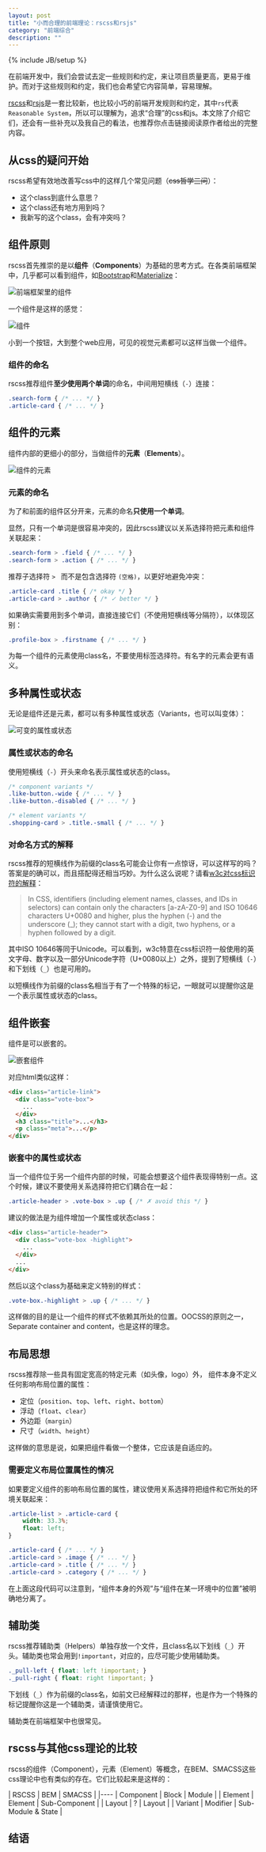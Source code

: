 ```yaml
---
layout: post
title: "小而合理的前端理论：rscss和rsjs"
category: "前端综合"
description: ""
---
```

{% include JB/setup %}

在前端开发中，我们会尝试去定一些规则和约定，来让项目质量更高，更易于维护。而对于这些规则和约定，我们也会希望它内容简单，容易理解。

[rscss][rscss]和[rsjs][rsjs]是一套比较新，也比较小巧的前端开发规则和约定，其中`rs`代表`Reasonable System`，所以可以理解为，追求“合理”的css和js。本文除了介绍它们，还会有一些补充以及我自己的看法，也推荐你点击链接阅读原作者给出的完整内容。

## 从css的疑问开始 ##

rscss希望有效地改善写css中的这样几个常见问题（<del>css哲学三问</del>）：

* 这个class到底什么意思？
* 这个class还有地方用到吗？
* 我新写的这个class，会有冲突吗？

## 组件原则 ##

rscss首先推崇的是以**组件**（**Components**）为基础的思考方式。在各类前端框架中，几乎都可以看到组件，如[Bootstrap][Bootstrap]和[Materialize][Materialize]：

![前端框架里的组件][img_components_in_frameworks]

一个组件是这样的感觉：

![组件][img_component_from_rscss]

小到一个按钮，大到整个web应用，可见的视觉元素都可以这样当做一个组件。

### 组件的命名 ###

rscss推荐组件**至少使用两个单词**的命名，中间用短横线（`-`）连接：

~~~css
.search-form { /* ... */ }
.article-card { /* ... */ }
~~~

## 组件的元素 ##

组件内部的更细小的部分，当做组件的**元素**（**Elements**）。

![组件的元素][img_element_from_rscss]

### 元素的命名 ###

为了和前面的组件区分开来，元素的命名**只使用一个单词**。

显然，只有一个单词是很容易冲突的，因此rscss建议以关系选择符把元素和组件关联起来：

~~~css
.search-form > .field { /* ... */ }
.search-form > .action { /* ... */ }
~~~

推荐子选择符 `> ` 而不是包含选择符 `(空格)`，以更好地避免冲突：

~~~css
.article-card .title { /* okay */ }
.article-card > .author { /* ✓ better */ }
~~~

如果确实需要用到多个单词，直接连接它们（不使用短横线等分隔符），以体现区别：

~~~css
.profile-box > .firstname { /* ... */ }
~~~

为每一个组件的元素使用class名，不要使用标签选择符。有名字的元素会更有语义。

## 多种属性或状态 ##

无论是组件还是元素，都可以有多种属性或状态（Variants，也可以叫变体）：

![可变的属性或状态][img_variants_from_rscss]

### 属性或状态的命名 ###

使用短横线（`-`）开头来命名表示属性或状态的class。

~~~css
/* component variants */
.like-button.-wide { /* ... */ }
.like-button.-disabled { /* ... */ }

/* element variants */
.shopping-card > .title.-small { /* ... */ }
~~~

### 对命名方式的解释 ###

rscss推荐的短横线作为前缀的class名可能会让你有一点惊讶，可以这样写的吗？答案是的确可以，而且搭配得还相当巧妙。为什么这么说呢？请看[w3c对css标识符的解释][w3c对css标识符的解释]：

> In CSS, identifiers (including element names, classes, and IDs in selectors) can contain only the characters [a-zA-Z0-9] and ISO 10646 characters U+0080 and higher, plus the hyphen (-) and the underscore (_); they cannot start with a digit, two hyphens, or a hyphen followed by a digit.

其中ISO 10646等同于Unicode。可以看到，w3c特意在css标识符一般使用的英文字母、数字以及一部分Unicode字符（U+0080以上）之外，提到了短横线（`-`）和下划线（`_`）也是可用的。

以短横线作为前缀的class名相当于有了一个特殊的标记，一眼就可以提醒你这是一个表示属性或状态的class。

## 组件嵌套 ##

组件是可以嵌套的。

![嵌套组件][img_nested_components]

对应html类似这样：

~~~html
<div class="article-link">
  <div class="vote-box">
    ...
  </div>
  <h3 class="title">...</h3>
  <p class="meta">...</p>
</div>
~~~

### 嵌套中的属性或状态 ###

当一个组件位于另一个组件内部的时候，可能会想要这个组件表现得特别一点。这个时候，建议不要使用关系选择符把它们耦合在一起：

~~~css
.article-header > .vote-box > .up { /* ✗ avoid this */ }
~~~

建议的做法是为组件增加一个属性或状态class：

~~~html
<div class="article-header">
  <div class="vote-box -highlight">
    ...
  </div>
  ...
</div>
~~~

然后以这个class为基础来定义特别的样式：

~~~css
.vote-box.-highlight > .up { /* ... */ }
~~~

这样做的目的是让一个组件的样式不依赖其所处的位置。OOCSS的原则之一，Separate container and content，也是这样的理念。

## 布局思想 ##

rscss推荐除一些具有固定宽高的特定元素（如头像，logo）外，
组件本身不定义任何影响布局位置的属性：

* 定位（`position`、`top`、`left`、`right`、`bottom`）
* 浮动（`float`、`clear`）
* 外边距（`margin`）
* 尺寸（`width`、`height`）

这样做的意思是说，如果把组件看做一个整体，它应该是自适应的。

### 需要定义布局位置属性的情况 ###

如果要定义组件的影响布局位置的属性，建议使用关系选择符把组件和它所处的环境关联起来：

~~~css
.article-list > .article-card {
    width: 33.3%;
    float: left;
}

.article-card { /* ... */ }
.article-card > .image { /* ... */ }
.article-card > .title { /* ... */ }
.article-card > .category { /* ... */ }
~~~

在上面这段代码可以注意到，“组件本身的外观”与“组件在某一环境中的位置”被明确地分离了。

## 辅助类 ##

rscss推荐辅助类（Helpers）单独存放一个文件，且class名以下划线（`_`）开头。辅助类也常会用到`!important`，对应的，应尽可能少使用辅助类。

~~~css
._pull-left { float: left !important; }
._pull-right { float: right !important; }
~~~

下划线（`_`）作为前缀的class名，如前文已经解释过的那样，也是作为一个特殊的标记提醒你这是一个辅助类，请谨慎使用它。

辅助类在前端框架中也很常见。

## rscss与其他css理论的比较 ##

rscss的组件（Component），元素（Element）等概念，在BEM、SMACSS这些css理论中也有类似的存在。它们比较起来是这样的：

| RSCSS | BEM | SMACSS |
|----
| Component | Block | Module |
| Element | Element | Sub-Component |
| Layout | ? | Layout |
| Variant | Modifier | Sub-Module & State |



## 结语 ##


[img_components_in_frameworks]: {{POSTS_IMG_PATH}}/201701/components_in_frameworks.png "前端框架里的组件"
[img_component_from_rscss]: {{POSTS_IMG_PATH}}/201701/component_from_rscss.png "组件"
[img_element_from_rscss]: {{POSTS_IMG_PATH}}/201701/element_from_rscss.png "组件的元素"
[img_variants_from_rscss]: {{POSTS_IMG_PATH}}/201701/variants_from_rscss.png "可变的属性或状态"
[img_nested_components]: {{POSTS_IMG_PATH}}/201701/nested_components.png "嵌套组件"

[rscss]: http://rscss.io/ "rscss"
[rsjs]: http://ricostacruz.com/rsjs/ "rsjs"
[Bootstrap]: https://v4-alpha.getbootstrap.com/ "Bootstrap"
[Materialize]: http://materializecss.com/ "Materialize"
[w3c对css标识符的解释]: https://www.w3.org/TR/CSS22/syndata.html#characters "w3c对css标识符的解释"
